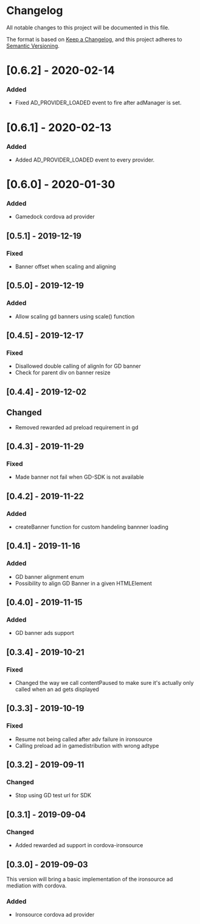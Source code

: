 # Changelog
All notable changes to this project will be documented in this file.

The format is based on [Keep a Changelog](https://keepachangelog.com/en/1.0.0/),
and this project adheres to [Semantic Versioning](https://semver.org/spec/v2.0.0.html).

# [0.6.2] - 2020-02-14
### Added
- Fixed AD_PROVIDER_LOADED event to fire after adManager is set.

# [0.6.1] - 2020-02-13
### Added
- Added AD_PROVIDER_LOADED event to every provider.

# [0.6.0] - 2020-01-30
### Added
- Gamedock cordova ad provider

## [0.5.1] - 2019-12-19
### Fixed
- Banner offset when scaling and aligning

## [0.5.0] - 2019-12-19
### Added
- Allow scaling gd banners using scale() function

## [0.4.5] - 2019-12-17
### Fixed
- Disallowed double calling of alignIn for GD banner
- Check for parent div on banner resize

## [0.4.4] - 2019-12-02
## Changed
- Removed rewarded ad preload requirement in gd

## [0.4.3] - 2019-11-29
### Fixed
- Made banner not fail when GD-SDK is not available

## [0.4.2] - 2019-11-22
### Added
- createBanner function for custom handeling bannner loading

## [0.4.1] - 2019-11-16
### Added
- GD banner alignment enum
- Possibility to align GD Banner in a given HTMLElement

## [0.4.0] - 2019-11-15
### Added
- GD banner ads support

## [0.3.4] - 2019-10-21
### Fixed
- Changed the way we call contentPaused to make sure it's actually only called when an ad gets displayed

## [0.3.3] - 2019-10-19
### Fixed
- Resume not being called after adv failure in ironsource
- Calling preload ad in gamedistribution with wrong adtype

## [0.3.2] - 2019-09-11
### Changed
- Stop using GD test url for SDK

## [0.3.1] - 2019-09-04
### Changed
- Added rewarded ad support in cordova-ironsource

## [0.3.0] - 2019-09-03
This version will bring a basic implementation of the ironsource ad mediation with cordova.
### Added
- Ironsource cordova ad provider
